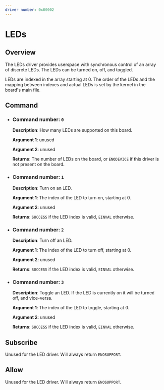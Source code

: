 ```yaml
---
driver number: 0x00002
---
```


# LEDs

## Overview

The LEDs driver provides userspace with synchronous control of an array of
discrete LEDs. The LEDs can be turned on, off, and toggled.

LEDs are indexed in the array starting at 0. The order of the LEDs and the
mapping between indexes and actual LEDs is set by the kernel in the board's
main file.

## Command

  * ### Command number: `0`

    **Description**: How many LEDs are supported on this board.

    **Argument 1**: unused

    **Argument 2**: unused

    **Returns**: The number of LEDs on the board, or `ENODEVICE` if this driver
    is not present on the board.

  * ### Command number: `1`

    **Description**: Turn on an LED.

    **Argument 1**: The index of the LED to turn on, starting at 0.

    **Argument 2**: unused

    **Returns**: `SUCCESS` if the LED index is valid, `EINVAL` otherwise.

  * ### Command number: `2`

    **Description**: Turn off an LED.

    **Argument 1**: The index of the LED to turn off, starting at 0.

    **Argument 2**: unused

    **Returns**: `SUCCESS` if the LED index is valid, `EINVAL` otherwise.

  * ### Command number: `3`

    **Description**: Toggle an LED. If the LED is currently on it will be turned
    off, and vice-versa.

    **Argument 1**: The index of the LED to toggle, starting at 0.

    **Argument 2**: unused

    **Returns**: `SUCCESS` if the LED index is valid, `EINVAL` otherwise.

## Subscribe

Unused for the LED driver. Will always return `ENOSUPPORT`.

## Allow

Unused for the LED driver. Will always return `ENOSUPPORT`.

